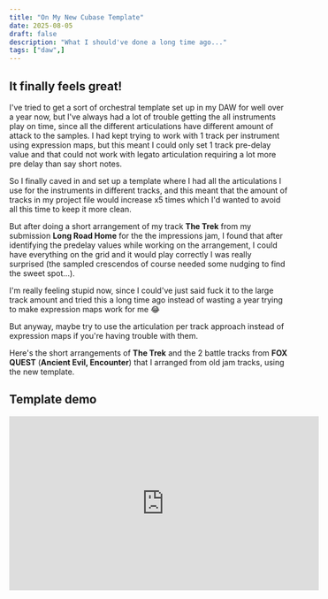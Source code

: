 ```yaml
---
title: "On My New Cubase Template"
date: 2025-08-05
draft: false
description: "What I should've done a long time ago..."
tags: ["daw",]
---
```

## It finally feels great!



I've tried to get a sort of orchestral template set up in my DAW for well over a year now, but I've always had a lot of trouble getting the all instruments play on time, since all the different articulations have different amount of attack to the samples. I had kept trying to work with 1 track per instrument using expression maps, but this meant I could only set 1 track pre-delay value and that could not work with legato articulation requiring a lot more pre delay than say short notes.



So I finally caved in and set up a template where I had all the articulations I use for the instruments in different tracks, and this meant that the amount of tracks in my project file would increase x5 times which I'd wanted to avoid all this time to keep it more clean.



But after doing a short arrangement of my track **The Trek** from my submission **Long Road Home** for the the impressions jam, I found that after identifying the predelay values while working on the arrangement, I could have everything on the grid and it would play correctly I was really surprised (the sampled crescendos of course needed some nudging to find the sweet spot...).



I'm really feeling stupid now, since I could've just said fuck it to the large track amount and tried this a long time ago instead of wasting a year trying to make expression maps work for me 😂



But anyway, maybe try to use the articulation per track approach instead of expression maps if you're having trouble with them.



Here's the short arrangements of **The Trek** and the 2 battle tracks from **FOX QUEST** (**Ancient Evil, Encounter**) that I arranged from old jam tracks, using the new template.

## Template demo

<iframe width="560" height="315" src="https://www.youtube.com/embed/itPLGmLtZW4?si=FiN0yVrM8Q1MHU1X" title="YouTube video player" frameborder="0" allow="accelerometer; autoplay; clipboard-write; encrypted-media; gyroscope; picture-in-picture; web-share" referrerpolicy="strict-origin-when-cross-origin" allowfullscreen></iframe>



